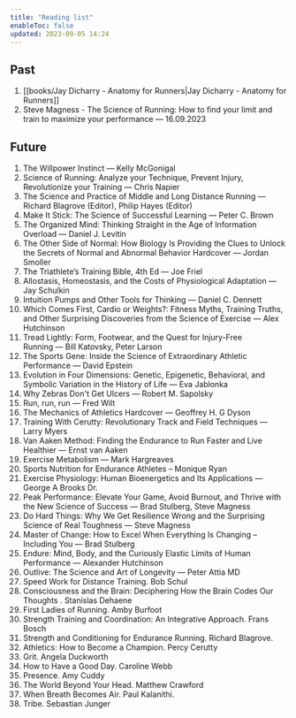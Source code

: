 ```yaml
---
title: "Reading list"
enableToc: false
updated: 2023-09-05 14:24
---
```

## Past

1. [[books/Jay Dicharry - Anatomy for Runners|Jay Dicharry - Anatomy for Runners]]
2. Steve Magness - The Science of Running: How to find your limit and train to maximize your performance — 16.09.2023

## Future

1. The Willpower Instinct — Kelly McGonigal
2. Science of Running: Analyze your Technique, Prevent Injury, Revolutionize your Training — Chris Napier
3. The Science and Practice of Middle and Long Distance Running — Richard Blagrove (Editor), Philip Hayes (Editor)
4. Make It Stick: The Science of Successful Learning — Peter C. Brown
5. The Organized Mind: Thinking Straight in the Age of Information Overload — Daniel J. Levitin
6. The Other Side of Normal: How Biology Is Providing the Clues to Unlock the Secrets of Normal and Abnormal Behavior Hardcover — Jordan Smoller
7. The Triathlete’s Training Bible, 4th Ed — Joe Friel
8. Allostasis, Homeostasis, and the Costs of Physiological Adaptation — Jay Schulkin
9. Intuition Pumps and Other Tools for Thinking — Daniel C. Dennett
10. Which Comes First, Cardio or Weights?: Fitness Myths, Training Truths, and Other Surprising Discoveries from the Science of Exercise — Alex Hutchinson
11. Tread Lightly: Form, Footwear, and the Quest for Injury-Free Running — Bill Katovsky, Peter Larson
12. The Sports Gene: Inside the Science of Extraordinary Athletic Performance — David Epstein
13. Evolution in Four Dimensions: Genetic, Epigenetic, Behavioral, and Symbolic Variation in the History of Life — Eva Jablonka
14. Why Zebras Don't Get Ulcers — Robert M. Sapolsky
15. Run, run, run — Fred Wilt
16. The Mechanics of Athletics Hardcover — Geoffrey H. G Dyson
17. Training With Cerutty: Revolutionary Track and Field Techniques — Larry Myers
18. Van Aaken Method: Finding the Endurance to Run Faster and Live Healthier — Ernst van Aaken
19. Exercise Metabolism — Mark Hargreaves
20. Sports Nutrition for Endurance Athletes – Monique Ryan
21. Exercise Physiology: Human Bioenergetics and Its Applications — George A Brooks Dr.
22. Peak Performance: Elevate Your Game, Avoid Burnout, and Thrive with the New Science of Success — Brad Stulberg, Steve Magness
23. Do Hard Things: Why We Get Resilience Wrong and the Surprising Science of Real Toughness — Steve Magness
24. Master of Change: How to Excel When Everything Is Changing – Including You — Brad Stulberg
25. Endure: Mind, Body, and the Curiously Elastic Limits of Human Performance — Alexander Hutchinson
26. Outlive: The Science and Art of Longevity — Peter Attia MD
27. Speed Work for Distance Training. Bob Schul
28. Consciousness and the Brain: Deciphering How the Brain Codes Our Thoughts . Stanislas Dehaene
29. First Ladies of Running. Amby Burfoot
30. Strength Training and Coordination: An Integrative Approach. Frans Bosch
31. Strength and Conditioning for Endurance Running. Richard Blagrove.
32. Athletics: How to Become a Champion. Percy Cerutty
33. Grit. Angela Duckworth
34. How to Have a Good Day. Caroline Webb
35. Presence. Amy Cuddy
36. The World Beyond Your Head. Matthew Crawford
37. When Breath Becomes Air. Paul Kalanithi.
38. Tribe. Sebastian Junger

